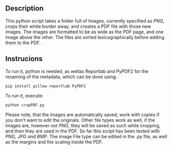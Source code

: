 ## Description
This python script takes a folder full of Images, currently specified as *PNG*,
crops their white border away, and creates a PDF file with those new images.
The images are formatted to be as wide as the PDF page, and one image above the other.
The files are sorted lexicographically before adding them to the PDF.

## Instrucions
To run it, python is needed, as wellas Reportlab and PyPDF2 for the renaming of the metadata, which can be done using:
```
pip install pillow reportlab PyPDF2
```
To run it, execute:
```
python cropPDF.py
```
Please note, that the images are automatically saved, work with copies if you don't want to edit the originals.
Other file types work as well, if the images are, however not *PNG*, they will be saved as such while cropping, and then they are used in the PDF. So far this script has been tested with *PNG, JPG and BMP*.
The image File type can be edited in the *.py* file, as well as the margins and the scaling inside the PDF.
